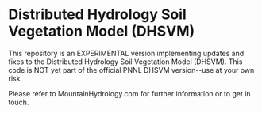 <h1>Distributed Hydrology Soil Vegetation Model (DHSVM) </h1>

This repository is an EXPERIMENTAL version implementing updates and fixes to the Distributed Hydrology Soil Vegetation Model (DHSVM).
This code is NOT yet part of the official PNNL DHSVM version--use at your own risk.

Please refer to MountainHydrology.com for further information or to get in touch.
